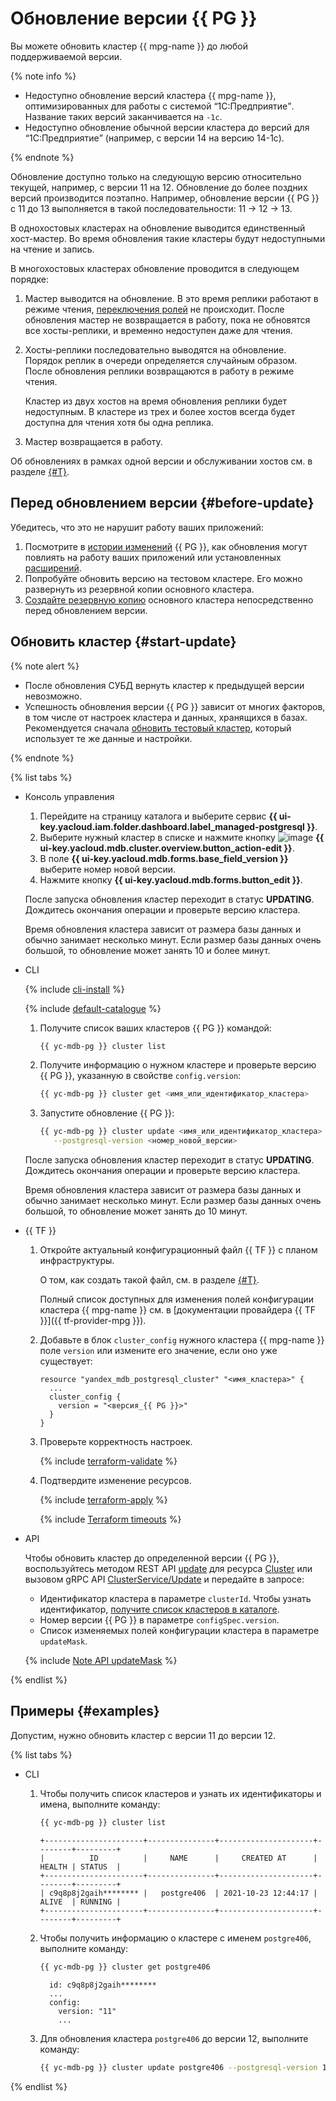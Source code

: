 # Обновление версии {{ PG }}

Вы можете обновить кластер {{ mpg-name }} до любой поддерживаемой версии.

{% note info %}

* Недоступно обновление версий кластера {{ mpg-name }}, оптимизированных для работы с системой <q>1С:Предприятие</q>. Название таких версий заканчивается на `-1с`.
* Недоступно обновление обычной версии кластера до версий для <q>1С:Предприятие</q> (например, с версии 14 на версию 14-1с).

{% endnote %}

Обновление доступно только на следующую версию относительно текущей, например, с версии 11 на 12. Обновление до более поздних версий производится поэтапно. Например, обновление версии {{ PG }} с 11 до 13 выполняется в такой последовательности: 11 → 12 → 13.

В однохостовых кластерах на обновление выводится единственный хост-мастер. Во время обновления такие кластеры будут недоступными на чтение и запись.

В многохостовых кластерах обновление проводится в следующем порядке:

1. Мастер выводится на обновление. В это время реплики работают в режиме чтения, [переключения ролей](../concepts/replication.md#replication-auto) не происходит. После обновления мастер не возвращается в работу, пока не обновятся все хосты-реплики, и временно недоступен даже для чтения.
1. Хосты-реплики последовательно выводятся на обновление. Порядок реплик в очереди определяется случайным образом. После обновления реплики возвращаются в работу в режиме чтения.

    Кластер из двух хостов на время обновления реплики будет недоступным. В кластере из трех и более хостов всегда будет доступна для чтения хотя бы одна реплика.

1. Мастер возвращается в работу.

Об обновлениях в рамках одной версии и обслуживании хостов см. в разделе [{#T}](../concepts/maintenance.md).

## Перед обновлением версии {#before-update}

Убедитесь, что это не нарушит работу ваших приложений:

1. Посмотрите в [истории изменений](https://www.postgresql.org/docs/release/) {{ PG }}, как обновления могут повлиять на работу ваших приложений или установленных [расширений](./extensions/cluster-extensions.md).
1. Попробуйте обновить версию на тестовом кластере. Его можно развернуть из резервной копии основного кластера.
1. [Создайте резервную копию](cluster-backups.md) основного кластера непосредственно перед обновлением версии.

## Обновить кластер {#start-update}

{% note alert %}

* После обновления СУБД вернуть кластер к предыдущей версии невозможно.
* Успешность обновления версии {{ PG }} зависит от многих факторов, в том числе от настроек кластера и данных, хранящихся в базах. Рекомендуется сначала [обновить тестовый кластер](#before-update), который использует те же данные и настройки.

{% endnote %}

{% list tabs %}

- Консоль управления

  1. Перейдите на страницу каталога и выберите сервис **{{ ui-key.yacloud.iam.folder.dashboard.label_managed-postgresql }}**.
  1. Выберите нужный кластер в списке и нажмите кнопку ![image](../../_assets/pencil.svg) **{{ ui-key.yacloud.mdb.cluster.overview.button_action-edit }}**.
  1. В поле **{{ ui-key.yacloud.mdb.forms.base_field_version }}** выберите номер новой версии.
  1. Нажмите кнопку **{{ ui-key.yacloud.mdb.forms.button_edit }}**.

  После запуска обновления кластер переходит в статус **UPDATING**. Дождитесь окончания операции и проверьте версию кластера.

  Время обновления кластера зависит от размера базы данных и обычно занимает несколько минут. Если размер базы данных очень большой, то обновление может занять 10 и более минут.

- CLI

  {% include [cli-install](../../_includes/cli-install.md) %}

  {% include [default-catalogue](../../_includes/default-catalogue.md) %}

  1. Получите список ваших кластеров {{ PG }} командой:

     ```bash
     {{ yc-mdb-pg }} cluster list
     ```

  1. Получите информацию о нужном кластере и проверьте версию {{ PG }}, указанную в свойстве `config.version`:

     ```bash
     {{ yc-mdb-pg }} cluster get <имя_или_идентификатор_кластера>
     ```

  1. Запустите обновление {{ PG }}:

     ```bash
     {{ yc-mdb-pg }} cluster update <имя_или_идентификатор_кластера> \
        --postgresql-version <номер_новой_версии>
     ```

  После запуска обновления кластер переходит в статус **UPDATING**. Дождитесь окончания операции и проверьте версию кластера.

  Время обновления кластера зависит от размера базы данных и обычно занимает несколько минут. Если размер базы данных очень большой, то обновление может занять до 10 минут.

- {{ TF }}

    1. Откройте актуальный конфигурационный файл {{ TF }} с планом инфраструктуры.

       О том, как создать такой файл, см. в разделе [{#T}](cluster-create.md).

       Полный список доступных для изменения полей конфигурации кластера {{ mpg-name }} см. в [документации провайдера {{ TF }}]({{ tf-provider-mpg }}).

    1. Добавьте в блок `cluster_config` нужного кластера {{ mpg-name }} поле `version` или измените его значение, если оно уже существует:

       ```hcl
       resource "yandex_mdb_postgresql_cluster" "<имя_кластера>" {
         ...
         cluster_config {
           version = "<версия_{{ PG }}>"
         }
       }
       ```

    1. Проверьте корректность настроек.

         {% include [terraform-validate](../../_includes/mdb/terraform/validate.md) %}

    1. Подтвердите изменение ресурсов.

         {% include [terraform-apply](../../_includes/mdb/terraform/apply.md) %}

         {% include [Terraform timeouts](../../_includes/mdb/mpg/terraform/timeouts.md) %}

- API

    Чтобы обновить кластер до определенной версии {{ PG }}, воспользуйтесь методом REST API [update](../api-ref/Cluster/update.md) для ресурса [Cluster](../api-ref/Cluster/index.md) или вызовом gRPC API [ClusterService/Update](../api-ref/grpc/cluster_service.md#Update) и передайте в запросе:

    * Идентификатор кластера в параметре `clusterId`. Чтобы узнать идентификатор, [получите список кластеров в каталоге](./cluster-list.md#list-clusters).
    * Номер версии {{ PG }} в параметре `configSpec.version`.
    * Список изменяемых полей конфигурации кластера в параметре `updateMask`.

    {% include [Note API updateMask](../../_includes/note-api-updatemask.md) %}

{% endlist %}

## Примеры {#examples}

Допустим, нужно обновить кластер с версии 11 до версии 12.

{% list tabs %}

- CLI

   1. Чтобы получить список кластеров и узнать их идентификаторы и имена, выполните команду:

      ```bash
      {{ yc-mdb-pg }} cluster list
      ```

      ```text
      +----------------------+---------------+---------------------+--------+---------+
      |          ID          |     NAME      |     CREATED AT      | HEALTH | STATUS  |
      +----------------------+---------------+---------------------+--------+---------+
      | c9q8p8j2gaih******** |   postgre406  | 2021-10-23 12:44:17 | ALIVE  | RUNNING |
      +----------------------+---------------+---------------------+--------+---------+
      ```

   1. Чтобы получить информацию о кластере с именем `postgre406`, выполните команду:

      ```bash
      {{ yc-mdb-pg }} cluster get postgre406
      ```

      ```text
        id: c9q8p8j2gaih********
        ...
        config:
          version: "11"
          ...
      ```

   1. Для обновления кластера `postgre406` до версии 12, выполните команду:

      ```bash
      {{ yc-mdb-pg }} cluster update postgre406 --postgresql-version 12
      ```

{% endlist %}
